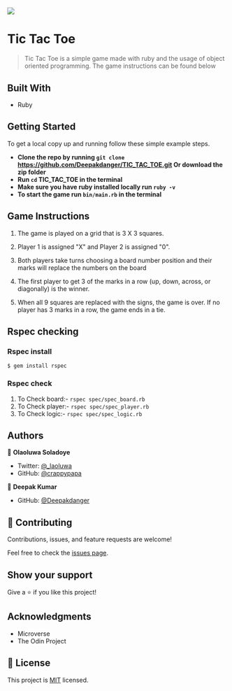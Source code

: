 # ![](https://img.shields.io/badge/Tic_Tac_Toe-blueviolet)

# Tic Tac Toe

> Tic Tac Toe is a simple game made with ruby and the usage of object oriented programming. The game instructions can be found below

## Built With

- Ruby

## Getting Started


To get a local copy up and running follow these simple example steps.


- **Clone the repo by running `git clone` https://github.com/Deepakdanger/TIC_TAC_TOE.git Or download the zip folder**
- **Run `cd` TIC_TAC_TOE in the terminal**
- **Make sure you have ruby installed locally run `ruby -v`**
- **To start the game run ```bin/main.rb``` in the terminal**

## Game Instructions

1. The game is played on a grid that is 3 X 3 squares.
2. Player 1 is assigned "X" and Player 2 is assigned "0".

3. Both players take turns choosing a board number position and their marks will replace the numbers on the board
4. The first player to get 3 of the marks in a row (up, down, across, or diagonally) is the winner.

5. When all 9 squares are replaced with the signs, the game is over. If no player has 3 marks in a row, the game ends in a tie.

## Rspec checking 

### Rspec install

`$ gem install rspec`

### Rspec check

1. To Check board:- `rspec spec/spec_board.rb`
2. To Check player:- `rspec spec/spec_player.rb`
3. To Check logic:- `rspec spec/spec_logic.rb`

## Authors

👤 **Olaoluwa Soladoye**

- Twitter: [@_laoluwa](https://twitter.com/_laoluwa/)
- GitHub: [@crappypapa](https://github.com/crappypapa/)

👤 **Deepak Kumar**


- GitHub: [@Deepakdanger](https://github.com/Deepakdanger)

## 🤝 Contributing

Contributions, issues, and feature requests are welcome!

Feel free to check the [issues page](issues/).

## Show your support

Give a ⭐️ if you like this project!

## Acknowledgments

- Microverse
- The Odin Project


## 📝 License

This project is [MIT](./LICENSE) licensed.
